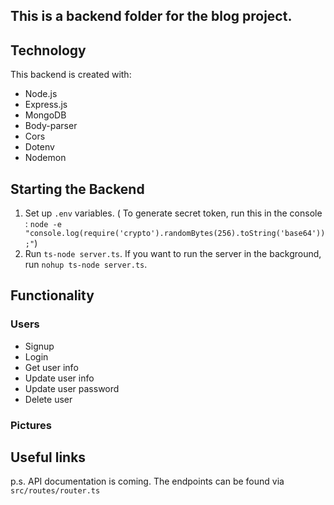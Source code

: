## This is a backend folder for the blog project.

## Technology

This backend is created with:

- Node.js
- Express.js
- MongoDB
- Body-parser
- Cors
- Dotenv
- Nodemon

## Starting the Backend

1. Set up `.env` variables. ( To generate secret token, run this in the console :
   `node -e "console.log(require('crypto').randomBytes(256).toString('base64'));"`)
2. Run `ts-node server.ts`. If you want to run the server in the background, run `nohup ts-node server.ts`.

## Functionality

### Users

- Signup
- Login
- Get user info
- Update user info
- Update user password
- Delete user

### Pictures

## Useful links

p.s. API documentation is coming. The endpoints can be found via `src/routes/router.ts`
